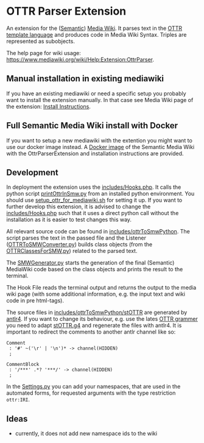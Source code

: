 # OTTR Parser Extension

An extension for the ([Semantic](https://www.semantic-mediawiki.org/wiki/Semantic_MediaWiki)) [Media Wiki](https://www.mediawiki.org/wiki/MediaWiki). It parses text in the [OTTR template language](https://ottr.xyz/) and produces code in Media Wiki Syntax. Triples are represented as subobjects.

The help page for wiki usage: https://www.mediawiki.org/wiki/Help:Extension:OttrParser.


## Manual installation in existing mediawiki
If you have an existing mediawiki or need a specific setup you probably want to install the extension manually.
In that case see Media Wiki page of the extension: [Install Instructions](https://www.mediawiki.org/wiki/Extension:OttrParser#Installation).

## Full Semantic Media Wiki install with Docker

If you want to setup a new mediawiki with the extention you might want to use our docker image instead.
A [Docker image](https://hub.docker.com/r/otautz/ottr-smw) of the Semantic Media Wiki with the OttrParserExtension and installation instructions are provided.



## Development

In deployment the extension uses the [includes/Hooks.php](includes/Hooks.php). It calls the python script [printOttrInSmw.py](includes/ottrToSmwPython/printOttrInSmw.py) from an installed python environment. You should use [setup_ottr_for_mediawiki.sh](setup_ottr_for_mediawiki.sh) for setting it up.
If you want to further develop this extension, it is advised to change the [includes/Hooks.php](includes/Hooks.php) such that it uses a direct python call without the installation as it is easier to test changes this way. 

All relevant source code can be found in [includes/ottrToSmwPython](includes/ottrToSmwPython). The script parses the text in the passed file and the Listener ([OTTRToSMWConverter.py](includes/OttrToSmwPython/OTTRToSMWConverter.py)) builds class objects (from the [OTTRClassesForSMW.py](includes/OttrToSmwPython/OTTRClassesForSMW.py)) related to the parsed text. 

The [SMWGenerator.py](includes/OttrToSmwPython/SMWGenerator.py) starts the generation of the final (Semantic) MediaWiki code based on the class objects and prints the result to the terminal. 

The Hook File reads the terminal output and returns the output to the media wiki page (with some additional information, e.g. the input text and wiki code in pre html-tags).


The source files in [includes/ottrToSmwPython/stOTTR](includes/ottrToSmwPython/stOTTR) are generated by [antlr4](https://github.com/antlr/antlr4). If you want to change its behaviour, e.g. use the lates [OTTR grammer](https://dev.spec.ottr.xyz/stOTTR/stOTTR.g4) you need to adapt [stOTTR.g4](includes/ottrToSmwPython/stOTTR/stOTTR.g4) and regenerate the files with antlr4. It is important to redirect the comments to another antlr channel like so:

```
Comment
 : '#' ~('\r' | '\n')* -> channel(HIDDEN)
 ;

CommentBlock
 : '/***' .*? '***/' -> channel(HIDDEN)
 ;
```

In the [Settings.py](Settings.py) you can add your namespaces, that are used in the automated forms, for requested arguments with the type restriction `ottr:IRI`.



## Ideas
* currently, it does not add new namespace ids to the wiki



